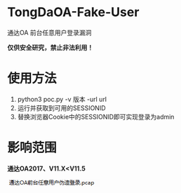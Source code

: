 # TongDaOA-Fake-User
通达OA 前台任意用户登录漏洞

**仅供安全研究，禁止非法利用！**

# 使用方法
1. python3 poc.py -v 版本 -url url
2. 运行并获取到可用的SESSIONID
3. 替换浏览器Cookie中的SESSIONID即可实现登录为admin

# 影响范围

**通达OA2017、V11.X<V11.5**

![](1.png)